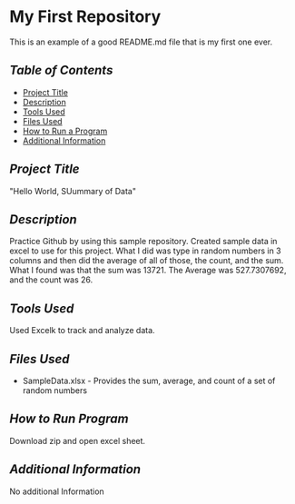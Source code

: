# **My First Repository**
This is an example of a good README.md file that is my first one ever.

## _Table of Contents_

- [Project Title](#project-title)
- [Description](#description)
- [Tools Used](#tools-used)
- [Files Used](#files-used)
- [How to Run a Program](#how-to-run-program)
- [Additional Information](#additional-information)

## _Project Title_

"Hello World, SUummary of Data"

## _Description_

Practice Github by using this sample repository. Created sample data in excel to use for this project. What I did was type in random numbers in 3 columns and then did the average of all of those, the count, and the sum. What I found was that the sum was 13721. The Average was 527.7307692, and the count was 26.


## _Tools Used_

Used Excelk to track and analyze data.

## _Files Used_

- SampleData.xlsx - Provides the sum, average, and count of a set of random numbers

## _How to Run Program_

Download zip and open excel sheet. 

## _Additional Information_

No additional Information
